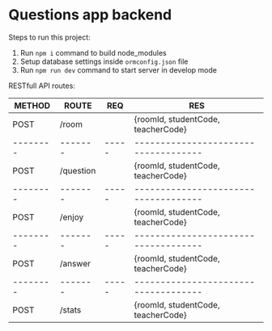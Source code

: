 # Questions app backend

Steps to run this project:

1. Run `npm i` command to build node_modules
2. Setup database settings inside `ormconfig.json` file
3. Run `npm run dev` command to start server in develop mode

RESTfull API routes:

| METHOD | ROUTE | REQ | RES                                |
|--------|-------|-----|------------------------------------|
| POST   | /room |     | {roomId, studentCode, teacherCode} |
|--------|-------|-----|------------------------------------|
| POST   | /question |     | {roomId, studentCode, teacherCode} |
|--------|-------|-----|------------------------------------|
| POST   | /enjoy |     | {roomId, studentCode, teacherCode} |
|--------|-------|-----|------------------------------------|
| POST   | /answer |     | {roomId, studentCode, teacherCode} |
|--------|-------|-----|------------------------------------|
| POST   | /stats |     | {roomId, studentCode, teacherCode} |
